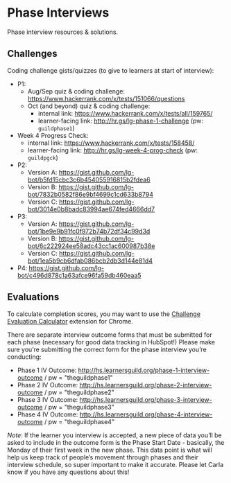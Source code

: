 # Phase Interviews

Phase interview resources & solutions.

## Challenges

Coding challenge gists/quizzes (to give to learners at start of interview):

- P1:
    - Aug/Sep quiz & coding challenge: https://www.hackerrank.com/x/tests/151066/questions
    - Oct (and beyond) quiz & coding challenge:
      - internal link: https://www.hackerrank.com/x/tests/all/159765/
      - learner-facing link: http://hr.gs/lg-phase-1-challenge (pw: `guildphase1`)
- Week 4 Progress Check:
  - internal link: https://www.hackerrank.com/x/tests/158458/
  - learner-facing link: http://hr.gs/lg-week-4-prog-check (pw: `guildpgck`)
- P2:
  - Version A: https://gist.github.com/lg-bot/b5fd15cbc3c6b454055916815b2fdea6
  - Version B: https://gist.github.com/lg-bot/7832b0582f86e9bf4699c1cd633b8794
  - Version C: https://gist.github.com/lg-bot/3014e0b8badc83994ae674fed4666dd7
- P3:
  - Version A: https://gist.github.com/lg-bot/1be9e9b91fc0f972b74b72df34c99d3d
  - Version B: https://gist.github.com/lg-bot/6c222924ee58adc43cc1ac600987b38e
  - Version C: https://gist.github.com/lg-bot/1ea5b9cb6dfab086bcb2db3d144e81d4
- P4: https://gist.github.com/lg-bot/c496d878c1a63afce96fa59db460eaa5

## Evaluations

To calculate completion scores, you may want to use the [Challenge Evaluation Calculator](https://github.com/LearnersGuild/challenge-evaluation-calculator) extension for Chrome.

There are separate interview outcome forms that must be submitted for each phase (necessary for good data tracking in HubSpot!) Please make sure you’re submitting the correct form for the phase interview you’re conducting:

- Phase 1 IV Outcome: http://hs.learnersguild.org/phase-1-interview-outcome / pw = "theguildphase1"
- Phase 2 IV Outcome: http://hs.learnersguild.org/phase-2-interview-outcome / pw = "theguildphase2"
- Phase 3 IV Outcome: http://hs.learnersguild.org/phase-3-interview-outcome / pw = "theguildphase3"
- Phase 4 IV Outcome: http://hs.learnersguild.org/phase-4-interview-outcome / pw = "theguildphase4"

*Note*: If the learner you interview is accepted, a new piece of data you’ll be asked to include in the outcome form is the Phase Start Date - basically, the Monday of their first week in the new phase. This data point is what will help us keep track of people’s movement through phases and their interview schedule, so super important to make it accurate. Please let Carla know if you have any questions about this!
